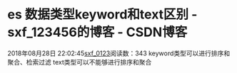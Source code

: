 # es 数据类型keyword和text区别 - sxf_123456的博客 - CSDN博客
2018年08月28日 22:02:45[sxf_0123](https://me.csdn.net/sxf_123456)阅读数：343
keyword类型可以进行排序和聚合、检索过滤
text类型可以不能够进行排序和聚合
